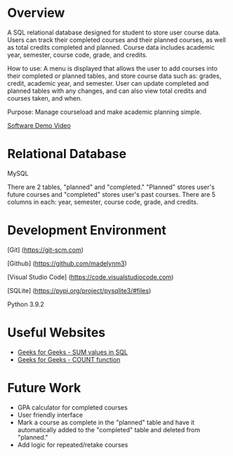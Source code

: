 # Overview

A SQL relational database designed for student to store user course data. Users can track their completed courses and their planned courses, as well as total credits completed and planned. Course data includes academic year, semester, course code, grade, and credits. 

How to use: A menu is displayed that allows the user to add courses into their completed or planned tables, and store course data such as: grades, credit, academic year, and semester. User can update completed and planned tables with any changes, and can also view total credits and courses taken, and when. 

Purpose: Manage courseload and make academic planning simple.

[Software Demo Video](https://youtu.be/r_mWUJcUQ20)

# Relational Database

MySQL

There are 2 tables, "planned" and "completed." "Planned" stores user's future courses and "completed" stores user's past courses. There are 5 columns in each: year, semester, course code, grade, and credits. 

# Development Environment

[Git] (https://git-scm.com)

[Github] (https://github.com/madelynm3)

[Visual Studio Code] (https://code.visualstudiocode.com)

[SQLite] (https://pypi.org/project/pysqlite3/#files)

Python 3.9.2

# Useful Websites

* [Geeks for Geeks - SUM values in SQL](https://www.geeksforgeeks.org/how-to-compute-the-sum-of-all-rows-of-a-column-of-a-mysql-table-using-python/)
* [Geeks for Geeks - COUNT function](https://www.geeksforgeeks.org/count-sql-table-column-using-python/)

# Future Work

* GPA calculator for completed courses
* User friendly interface
* Mark a course as complete in the "planned" table and have it automatically added to the "completed" table and deleted from "planned."
* Add logic for repeated/retake courses